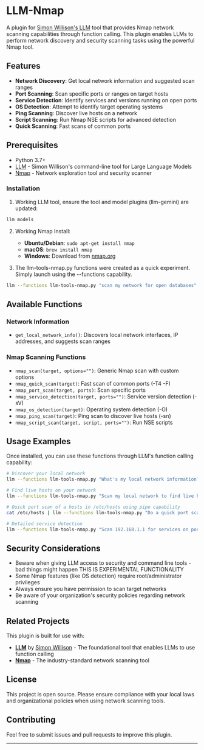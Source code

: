 # LLM-Nmap

A plugin for [Simon Willison's LLM](https://llm.datasette.io/) tool that provides Nmap network scanning capabilities through function calling. This plugin enables LLMs to perform network discovery and security scanning tasks using the powerful Nmap tool.

## Features

- **Network Discovery**: Get local network information and suggested scan ranges
- **Port Scanning**: Scan specific ports or ranges on target hosts
- **Service Detection**: Identify services and versions running on open ports
- **OS Detection**: Attempt to identify target operating systems
- **Ping Scanning**: Discover live hosts on a network
- **Script Scanning**: Run Nmap NSE scripts for advanced detection
- **Quick Scanning**: Fast scans of common ports

## Prerequisites

- Python 3.7+
- [LLM](https://llm.datasette.io/) - Simon Willison's command-line tool for Large Language Models
- [Nmap](https://nmap.org/) - Network exploration tool and security scanner

### Installation

1. Working LLM tool, ensure the tool and model plugins (llm-gemini) are updated:
```bash
llm models
```

2. Working Nmap Install:
   - **Ubuntu/Debian**: `sudo apt-get install nmap`
   - **macOS**: `brew install nmap`
   - **Windows**: Download from [nmap.org](https://nmap.org/download.html)

3. The llm-tools-nmap.py functions were created as a quick experiment. Simply launch using the --functions capability.
```bash
llm --functions llm-tools-nmap.py "scan my network for open databases"
```


## Available Functions

### Network Information
- `get_local_network_info()`: Discovers local network interfaces, IP addresses, and suggests scan ranges

### Nmap Scanning Functions
- `nmap_scan(target, options="")`: Generic Nmap scan with custom options
- `nmap_quick_scan(target)`: Fast scan of common ports (-T4 -F)
- `nmap_port_scan(target, ports)`: Scan specific ports
- `nmap_service_detection(target, ports="")`: Service version detection (-sV)
- `nmap_os_detection(target)`: Operating system detection (-O)
- `nmap_ping_scan(target)`: Ping scan to discover live hosts (-sn)
- `nmap_script_scan(target, script, ports="")`: Run NSE scripts

## Usage Examples

Once installed, you can use these functions through LLM's function calling capability:

```bash
# Discover your local network
llm --functions llm-tools-nmap.py "What's my local network information?"

# Find live hosts on your network
llm --functions llm-tools-nmap.py "Scan my local network to find live hosts"

# Quick port scan of a hosts in /etc/hosts using pipe capability
cat /etc/hosts | llm --functions llm-tools-nmap.py "Do a quick port scan of these hosts"

# Detailed service detection
llm --functions llm-tools-nmap.py "Scan 192.168.1.1 for services on ports 80,443,22"

```

## Security Considerations

- Beware when giving LLM access to security and command line tools - bad things might happen THIS IS EXPERIMENTAL FUNCTIONALITY
- Some Nmap features (like OS detection) require root/administrator privileges
- Always ensure you have permission to scan target networks
- Be aware of your organization's security policies regarding network scanning

## Related Projects

This plugin is built for use with:
- **[LLM](https://llm.datasette.io/)** by [Simon Willison](https://github.com/simonw) - The foundational tool that enables LLMs to use function calling
- **[Nmap](https://nmap.org/)** - The industry-standard network scanning tool

## License

This project is open source. Please ensure compliance with your local laws and organizational policies when using network scanning tools.

## Contributing

Feel free to submit issues and pull requests to improve this plugin.

---

